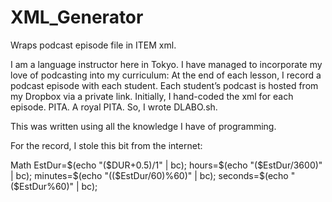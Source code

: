 # XML_Generator
Wraps podcast episode file in ITEM xml.

I am a language instructor here in Tokyo.  I have managed to incorporate my love of podcasting into my curriculum: At the end of each lesson, I record a podcast episode with each student. Each student’s podcast is hosted from my Dropbox via a private link. Initially, I hand-coded the xml for each episode. PITA. A royal PITA. So, I wrote DLABO.sh.

This was written using all the knowledge I have of programming.


For the record, I stole this bit from the internet:

Math
EstDur=$(echo "($DUR+0.5)/1" | bc);
hours=$(echo "($EstDur/3600)" | bc);
minutes=$(echo "(($EstDur/60)%60)" | bc);
seconds=$(echo "($EstDur%60)" | bc);
